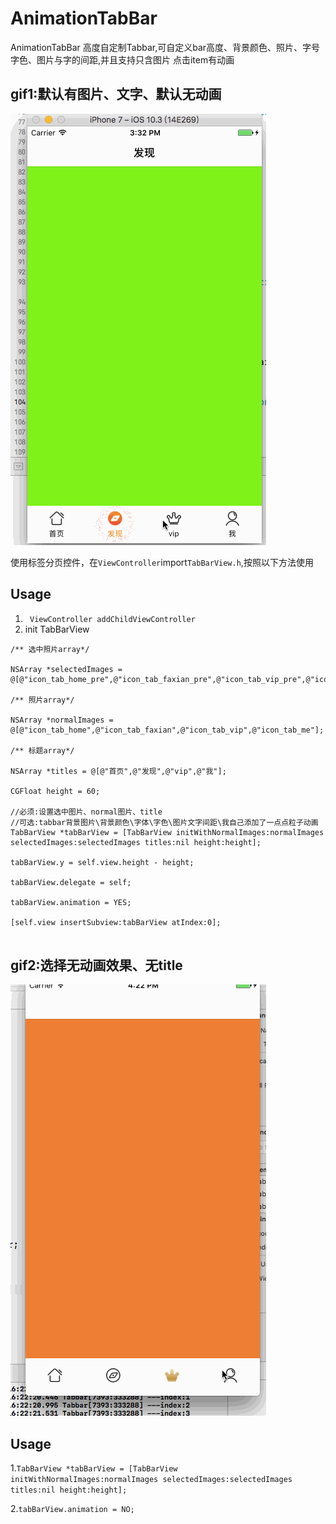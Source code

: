 # AnimationTabBar

AnimationTabBar 高度自定制Tabbar,可自定义bar高度、背景颜色、照片、字号字色、图片与字的间距,并且支持只含图片 点击item有动画


<p><p>


## gif1:默认有图片、文字、默认无动画

![img](https://github.com/carrot1994/AnimationTabBar/blob/master/AnimationTabBar.gif) 

使用标签分页控件，在`ViewController`import`TabBarView.h`,按照以下方法使用
## Usage


1. `` ViewController addChildViewController``
2.  init TabBarView 

```
/** 选中照片array*/

NSArray *selectedImages = @[@"icon_tab_home_pre",@"icon_tab_faxian_pre",@"icon_tab_vip_pre",@"icon_tab_me_pre"];

/** 照片array*/

NSArray *normalImages = @[@"icon_tab_home",@"icon_tab_faxian",@"icon_tab_vip",@"icon_tab_me"];

/** 标题array*/

NSArray *titles = @[@"首页",@"发现",@"vip",@"我"];

CGFloat height = 60;

//必须:设置选中图片、normal图片、title
//可选:tabbar背景图片\背景颜色\字体\字色\图片文字间距\我自己添加了一点点粒子动画
TabBarView *tabBarView = [TabBarView initWithNormalImages:normalImages selectedImages:selectedImages titles:nil height:height];

tabBarView.y = self.view.height - height;

tabBarView.delegate = self;

tabBarView.animation = YES;

[self.view insertSubview:tabBarView atIndex:0];


```

<p><p>

## gif2:选择无动画效果、无title
![img](https://github.com/carrot1994/AnimationTabBar/blob/master/AnimationTabBar1.gif)

## Usage



1.`` TabBarView *tabBarView = [TabBarView initWithNormalImages:normalImages selectedImages:selectedImages titles:nil height:height]; ``

2.`` tabBarView.animation = NO; ``





